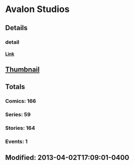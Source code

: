 # Avalon  Studios 
## Details
### detail
#### [Link](http://marvel.com/comics/creators/6146/avalon_studios?utm_campaign=apiRef&utm_source=225578a89fc76f3d20fbffda5d17a88d)
## [Thumbnail](http://i.annihil.us/u/prod/marvel/i/mg/b/40/image_not_available.jpg)
## Totals
### Comics: 166
### Series: 59
### Stories: 164
### Events: 1
## Modified: 2013-04-02T17:09:01-0400
